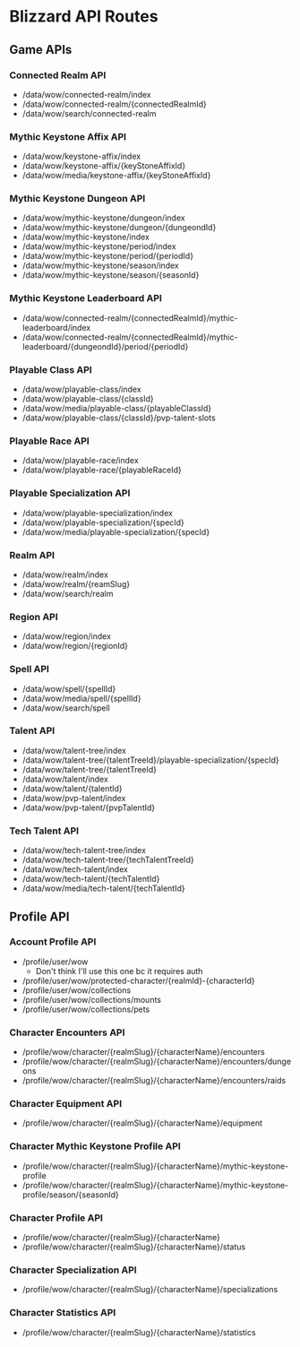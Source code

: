 # Blizzard API Routes

## Game APIs

### Connected Realm API

- /data/wow/connected-realm/index
- /data/wow/connected-realm/{connectedRealmId}
- /data/wow/search/connected-realm

### Mythic Keystone Affix API

- /data/wow/keystone-affix/index
- /data/wow/keystone-affix/{keyStoneAffixId}
- /data/wow/media/keystone-affix/{keyStoneAffixId}

### Mythic Keystone Dungeon API

- /data/wow/mythic-keystone/dungeon/index
- /data/wow/mythic-keystone/dungeon/{dungeondId}
- /data/wow/mythic-keystone/index
- /data/wow/mythic-keystone/period/index
- /data/wow/mythic-keystone/period/{periodId}
- /data/wow/mythic-keystone/season/index
- /data/wow/mythic-keystone/season/{seasonId}

### Mythic Keystone Leaderboard API

- /data/wow/connected-realm/{connectedRealmId}/mythic-leaderboard/index
- /data/wow/connected-realm/{connectedRealmId}/mythic-leaderboard/{dungeondId}/period/{periodId}

### Playable Class API 

- /data/wow/playable-class/index
- /data/wow/playable-class/{classId}
- /data/wow/media/playable-class/{playableClassId}
- /data/wow/playable-class/{classId}/pvp-talent-slots


### Playable Race API 

- /data/wow/playable-race/index
- /data/wow/playable-race/{playableRaceId}

### Playable Specialization API 

- /data/wow/playable-specialization/index
- /data/wow/playable-specialization/{specId}
- /data/wow/media/playable-specialization/{specId}

### Realm API 

- /data/wow/realm/index
- /data/wow/realm/{reamSlug}
- /data/wow/search/realm

### Region API 

- /data/wow/region/index
- /data/wow/region/{regionId}

### Spell API 

- /data/wow/spell/{spellId}
- /data/wow/media/spell/{spellId}
- /data/wow/search/spell

### Talent API 

- /data/wow/talent-tree/index
- /data/wow/talent-tree/{talentTreeId}/playable-specialization/{specId}
- /data/wow/talent-tree/{talentTreeId}
- /data/wow/talent/index
- /data/wow/talent/{talentId}
- /data/wow/pvp-talent/index
- /data/wow/pvp-talent/{pvpTalentId}

### Tech Talent API

- /data/wow/tech-talent-tree/index
- /data/wow/tech-talent-tree/{techTalentTreeId}
- /data/wow/tech-talent/index
- /data/wow/tech-talent/{techTalentId}
- /data/wow/media/tech-talent/{techTalentId}

## Profile API 

### Account Profile API

- /profile/user/wow
  - Don't think I'll use this one bc it requires auth
- /profile/user/wow/protected-character/{realmId}-{characterId}
- /profile/user/wow/collections
- /profile/user/wow/collections/mounts
- /profile/user/wow/collections/pets

### Character Encounters API 

- /profile/wow/character/{realmSlug}/{characterName}/encounters
- /profile/wow/character/{realmSlug}/{characterName}/encounters/dungeons
- /profile/wow/character/{realmSlug}/{characterName}/encounters/raids

### Character Equipment API 

- /profile/wow/character/{realmSlug}/{characterName}/equipment

### Character Mythic Keystone Profile API 

- /profile/wow/character/{realmSlug}/{characterName}/mythic-keystone-profile
- /profile/wow/character/{realmSlug}/{characterName}/mythic-keystone-profile/season/{seasonId}

### Character Profile API 

- /profile/wow/character/{realmSlug}/{characterName}
- /profile/wow/character/{realmSlug}/{characterName}/status

### Character Specialization API 

- /profile/wow/character/{realmSlug}/{characterName}/specializations

### Character Statistics API 

- /profile/wow/character/{realmSlug}/{characterName}/statistics 

